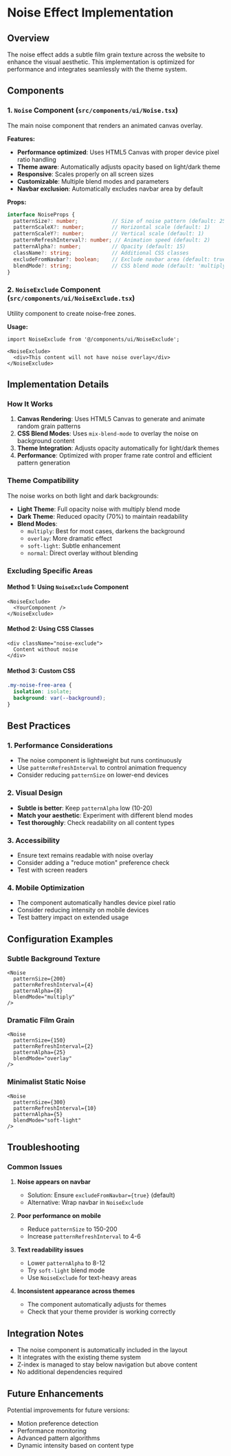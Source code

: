 # Noise Effect Implementation

## Overview

The noise effect adds a subtle film grain texture across the website to enhance the visual aesthetic. This implementation is optimized for performance and integrates seamlessly with the theme system.

## Components

### 1. `Noise` Component (`src/components/ui/Noise.tsx`)

The main noise component that renders an animated canvas overlay.

**Features:**
- **Performance optimized**: Uses HTML5 Canvas with proper device pixel ratio handling
- **Theme aware**: Automatically adjusts opacity based on light/dark theme
- **Responsive**: Scales properly on all screen sizes
- **Customizable**: Multiple blend modes and parameters
- **Navbar exclusion**: Automatically excludes navbar area by default

**Props:**
```typescript
interface NoiseProps {
  patternSize?: number;           // Size of noise pattern (default: 250)
  patternScaleX?: number;         // Horizontal scale (default: 1)
  patternScaleY?: number;         // Vertical scale (default: 1)
  patternRefreshInterval?: number; // Animation speed (default: 2)
  patternAlpha?: number;          // Opacity (default: 15)
  className?: string;             // Additional CSS classes
  excludeFromNavbar?: boolean;    // Exclude navbar area (default: true)
  blendMode?: string;             // CSS blend mode (default: 'multiply')
}
```

### 2. `NoiseExclude` Component (`src/components/ui/NoiseExclude.tsx`)

Utility component to create noise-free zones.

**Usage:**
```tsx
import NoiseExclude from '@/components/ui/NoiseExclude';

<NoiseExclude>
  <div>This content will not have noise overlay</div>
</NoiseExclude>
```

## Implementation Details

### How It Works

1. **Canvas Rendering**: Uses HTML5 Canvas to generate and animate random grain patterns
2. **CSS Blend Modes**: Uses `mix-blend-mode` to overlay the noise on background content
3. **Theme Integration**: Adjusts opacity automatically for light/dark themes
4. **Performance**: Optimized with proper frame rate control and efficient pattern generation

### Theme Compatibility

The noise works on both light and dark backgrounds:

- **Light Theme**: Full opacity noise with multiply blend mode
- **Dark Theme**: Reduced opacity (70%) to maintain readability
- **Blend Modes**: 
  - `multiply`: Best for most cases, darkens the background
  - `overlay`: More dramatic effect
  - `soft-light`: Subtle enhancement
  - `normal`: Direct overlay without blending

### Excluding Specific Areas

#### Method 1: Using `NoiseExclude` Component
```tsx
<NoiseExclude>
  <YourComponent />
</NoiseExclude>
```

#### Method 2: Using CSS Classes
```tsx
<div className="noise-exclude">
  Content without noise
</div>
```

#### Method 3: Custom CSS
```css
.my-noise-free-area {
  isolation: isolate;
  background: var(--background);
}
```

## Best Practices

### 1. Performance Considerations
- The noise component is lightweight but runs continuously
- Use `patternRefreshInterval` to control animation frequency
- Consider reducing `patternSize` on lower-end devices

### 2. Visual Design
- **Subtle is better**: Keep `patternAlpha` low (10-20)
- **Match your aesthetic**: Experiment with different blend modes
- **Test thoroughly**: Check readability on all content types

### 3. Accessibility
- Ensure text remains readable with noise overlay
- Consider adding a "reduce motion" preference check
- Test with screen readers

### 4. Mobile Optimization
- The component automatically handles device pixel ratio
- Consider reducing intensity on mobile devices
- Test battery impact on extended usage

## Configuration Examples

### Subtle Background Texture
```tsx
<Noise
  patternSize={200}
  patternRefreshInterval={4}
  patternAlpha={8}
  blendMode="multiply"
/>
```

### Dramatic Film Grain
```tsx
<Noise
  patternSize={150}
  patternRefreshInterval={2}
  patternAlpha={25}
  blendMode="overlay"
/>
```

### Minimalist Static Noise
```tsx
<Noise
  patternSize={300}
  patternRefreshInterval={10}
  patternAlpha={5}
  blendMode="soft-light"
/>
```

## Troubleshooting

### Common Issues

1. **Noise appears on navbar**
   - Solution: Ensure `excludeFromNavbar={true}` (default)
   - Alternative: Wrap navbar in `NoiseExclude`

2. **Poor performance on mobile**
   - Reduce `patternSize` to 150-200
   - Increase `patternRefreshInterval` to 4-6

3. **Text readability issues**
   - Lower `patternAlpha` to 8-12
   - Try `soft-light` blend mode
   - Use `NoiseExclude` for text-heavy areas

4. **Inconsistent appearance across themes**
   - The component automatically adjusts for themes
   - Check that your theme provider is working correctly

## Integration Notes

- The noise component is automatically included in the layout
- It integrates with the existing theme system
- Z-index is managed to stay below navigation but above content
- No additional dependencies required

## Future Enhancements

Potential improvements for future versions:
- Motion preference detection
- Performance monitoring
- Advanced pattern algorithms
- Dynamic intensity based on content type 